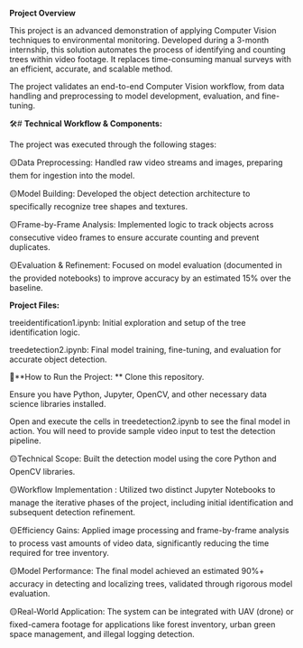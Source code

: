 **Project Overview**

This project is an advanced demonstration of applying Computer Vision techniques to environmental monitoring.
Developed during a 3-month internship, this solution automates the process of identifying and counting trees within video footage. 
It replaces time-consuming manual surveys with an efficient, accurate, and scalable method.

The project validates an end-to-end Computer Vision workflow, from data handling and preprocessing to model development, 
evaluation, and fine-tuning.

🛠️# **Technical Workflow & Components:**

The project was executed through the following stages:

🟡Data Preprocessing: Handled raw video streams and images, preparing them for ingestion into the model.

🟡Model Building: Developed the object detection architecture to specifically recognize tree shapes and textures.

🟡Frame-by-Frame Analysis: Implemented logic to track objects across consecutive video frames to ensure accurate
counting and prevent duplicates.

🟡Evaluation & Refinement: Focused on model evaluation (documented in the provided notebooks) to improve accuracy by
an estimated 15% over the baseline.

**Project Files:**

treeidentification1.ipynb: Initial exploration and setup of the tree identification logic.

treedetection2.ipynb: Final model training, fine-tuning, and evaluation for accurate object detection.

🚀**How to Run the Project:
**
Clone this repository.

Ensure you have Python, Jupyter, OpenCV, and other necessary data science libraries installed.

Open and execute the cells in treedetection2.ipynb to see the final model in action. You will need to provide sample
video input to test the detection pipeline.

🟡Technical Scope:	Built the detection model using the core Python and OpenCV libraries.

🟡Workflow Implementation :	Utilized two distinct Jupyter Notebooks to manage the iterative phases of the project, 
including initial identification and subsequent detection refinement.

🟡Efficiency Gains:	Applied image processing and frame-by-frame analysis to process vast amounts of video data, 
significantly reducing the time required for tree inventory.

🟡Model Performance:	The final model achieved an estimated 90%+ accuracy in detecting and localizing trees, validated through
rigorous model evaluation.

🟡Real-World Application:	The system can be integrated with UAV (drone) or fixed-camera footage for applications like forest inventory, 
urban green space management, and illegal logging detection.
